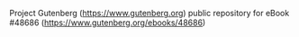 Project Gutenberg (https://www.gutenberg.org) public repository for eBook #48686 (https://www.gutenberg.org/ebooks/48686)
